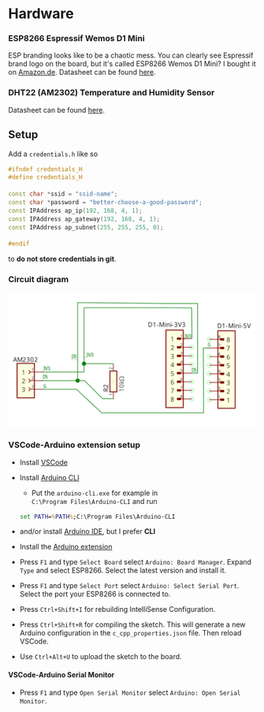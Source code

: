 # Hardware

### ESP8266 Espressif Wemos D1 Mini

ESP branding looks like to be a chaotic mess.
You can clearly see Espressif brand logo on the board, but it's called ESP8266 Wemos D1 Mini?
I bought it on [Amazon.de](https://www.amazon.de/dp/B0CB85Q78G?psc=1&ref=ppx_yo2ov_dt_b_product_details).
Datasheet can be found [here](https://www.espressif.com/sites/default/files/documentation/0a-esp8266ex_datasheet_en.pdf).

### DHT22 (AM2302) Temperature and Humidity Sensor

Datasheet can be found [here](https://cdn.shopify.com/s/files/1/1509/1638/files/DHT_22_-_AM2302_Temperatur_und_Luftfeuchtigkeitssensor_Datenblatt.pdf?11983326290748777409).

## Setup

Add a `credentials.h` like so

```C++
#ifndef credentials_H
#define credentials_H

const char *ssid = "ssid-name";
const char *password = "better-choose-a-good-password";
const IPAddress ap_ip(192, 168, 4, 1);
const IPAddress ap_gateway(192, 168, 4, 1);
const IPAddress ap_subnet(255, 255, 255, 0);

#endif
```

to **do not store credentials in git**.

### Circuit diagram

![Circuit diagram](res/circuit-diagram.png)

### VSCode-Arduino extension setup

- Install [VSCode](https://code.visualstudio.com/)
- Install [Arduino CLI](https://arduino.github.io/arduino-cli/0.21/installation/#download)
  - Put the `arduino-cli.exe` for example in\
  `C:\Program Files\Arduino-CLI` and run

  ```cmd
  set PATH=%PATH%;C:\Program Files\Arduino-CLI
  ```

- and/or install [Arduino IDE](https://www.arduino.cc/en/Main/Software), but I prefer **CLI**
- Install the [Arduino extension](https://marketplace.visualstudio.com/items?itemName=vsciot-vscode.vscode-arduino)
- Press `F1` and type `Select Board` select `Arduino: Board Manager`. Expand `Type` and select ESP8266. Select the latest version and install it.
- Press `F1` and type `Select Port` select `Arduino: Select Serial Port`. Select the port your ESP8266 is connected to.
- Press `Ctrl+Shift+I` for rebuilding IntelliSense Configuration.
- Press `Ctrl+Shift+R` for compiling the sketch. This will generate a new Arduino configuration in the `c_cpp_properties.json` file. Then reload VSCode.
- Use `Ctrl+Alt+U` to upload the sketch to the board.

#### VSCode-Arduino Serial Monitor

- Press `F1` and type `Open Serial Monitor` select `Arduino: Open Serial Monitor`.
